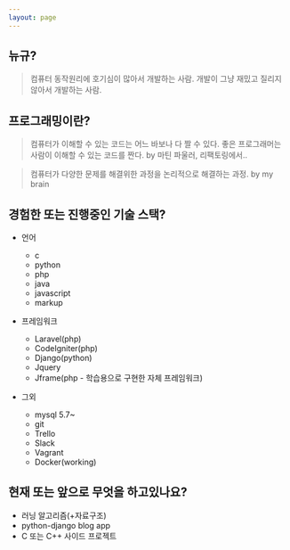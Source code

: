 ```yaml
---
layout: page
---
```


## 뉴규?
> 컴퓨터 동작원리에 호기심이 많아서 개발하는 사람. 
> 개발이 그냥 재밌고 질리지 않아서 개발하는 사람.

## 프로그래밍이란?
> 컴퓨터가 이해할 수 있는 코드는 어느 바보나 다 짤 수 있다. 좋은 프로그래머는 사람이 이해할 수 있는 코드를 짠다.
 by 마틴 파울러, 리팩토링에서..

> 컴퓨터가 다양한 문제를 해결위한 과정을 논리적으로 해결하는 과정.
 by my brain
 
## 경험한 또는 진행중인 기술 스택?
* 언어
    * c
    * python
    * php
    * java
    * javascript
    * markup
    
* 프레임워크
    * Laravel(php)
    * CodeIgniter(php)
    * Django(python)
    * Jquery
    * Jframe(php - 학습용으로 구현한 자체 프레임워크)
    
* 그외
    * mysql 5.7~
    * git
    * Trello
    * Slack
    * Vagrant
    * Docker(working)

## 현재 또는 앞으로 무엇을 하고있나요?
* 러닝 알고리즘(+자료구조)
* python-django blog app
* C 또는 C++ 사이드 프로젝트
